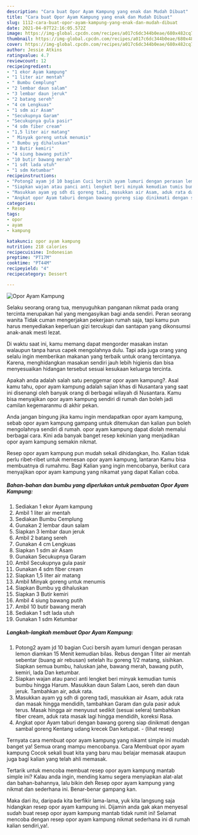```yaml
---
description: "Cara buat Opor Ayam Kampung yang enak dan Mudah Dibuat"
title: "Cara buat Opor Ayam Kampung yang enak dan Mudah Dibuat"
slug: 1112-cara-buat-opor-ayam-kampung-yang-enak-dan-mudah-dibuat
date: 2021-04-07T22:16:05.572Z
image: https://img-global.cpcdn.com/recipes/a017c6dc344b0eae/680x482cq70/opor-ayam-kampung-foto-resep-utama.jpg
thumbnail: https://img-global.cpcdn.com/recipes/a017c6dc344b0eae/680x482cq70/opor-ayam-kampung-foto-resep-utama.jpg
cover: https://img-global.cpcdn.com/recipes/a017c6dc344b0eae/680x482cq70/opor-ayam-kampung-foto-resep-utama.jpg
author: Jessie Atkins
ratingvalue: 4.7
reviewcount: 12
recipeingredient:
- "1 ekor Ayam kampung"
- "1 liter air mentah"
- " Bumbu Cemplung"
- "2 lembar daun salam"
- "3 lembar daun jeruk"
- "2 batang sereh"
- "4 cm Lengkuas"
- "1 sdm air Asam"
- "Secukupnya Garam"
- "Secukupnya gula pasir"
- "4 sdm fiber cream"
- "1,5 liter air matang"
- " Minyak goreng untuk menumis"
- " Bumbu yg dihaluskan"
- "3 Butir kemiri"
- "4 siung bawang putih"
- "10 butir bawang merah"
- "1 sdt lada utuh"
- "1 sdm Ketumbar"
recipeinstructions:
- "Potong2 ayam jd 10 bagian Cuci bersih ayam lumuri dengan perasan lemon diamkan 15 Menit kemudian bilas. Rebus dengan 1 liter air mentah sebentar (buang air rebusan) setelah Itu goreng 1/2 matang, sisihkan. Siapkan semua bumbu, haluskan jahe, bawang merah, bawang putih, kemiri, lada Dan ketumbar."
- "Siapkan wajan atau panci anti lengket beri minyak kemudian tumis bumbu hingga Harum. Masukkan daun Salam Laos, sereh dan daun jeruk. Tambahkan air, aduk rata."
- "Masukkan ayam yg sdh di goreng tadi, masukkan air Asam, aduk rata dan masak hingga mendidih, tambahkan Garam dan gula pasir aduk terus. Masak hingga air menyusut sedikit (sesuai selera) tambahkan fiber cream, aduk rata masak lagi hingga mendidih, koreksi Rasa."
- "Angkat opor Ayam taburi dengan bawang goreng siap dinikmati dengan sambal goreng Kentang udang krecek Dan ketupat.           (lihat resep)"
categories:
- Resep
tags:
- opor
- ayam
- kampung

katakunci: opor ayam kampung 
nutrition: 218 calories
recipecuisine: Indonesian
preptime: "PT17M"
cooktime: "PT44M"
recipeyield: "4"
recipecategory: Dessert

---
```



![Opor Ayam Kampung](https://img-global.cpcdn.com/recipes/a017c6dc344b0eae/680x482cq70/opor-ayam-kampung-foto-resep-utama.jpg)

Selaku seorang orang tua, menyuguhkan panganan nikmat pada orang tercinta merupakan hal yang mengasyikan bagi anda sendiri. Peran seorang  wanita Tidak cuman mengerjakan pekerjaan rumah saja, tapi kamu pun harus menyediakan keperluan gizi tercukupi dan santapan yang dikonsumsi anak-anak mesti lezat.

Di waktu  saat ini, kamu memang dapat mengorder masakan instan walaupun tanpa harus capek mengolahnya dulu. Tapi ada juga orang yang selalu ingin memberikan makanan yang terbaik untuk orang tercintanya. Karena, menghidangkan masakan sendiri jauh lebih higienis dan bisa menyesuaikan hidangan tersebut sesuai kesukaan keluarga tercinta. 



Apakah anda adalah salah satu penggemar opor ayam kampung?. Asal kamu tahu, opor ayam kampung adalah sajian khas di Nusantara yang saat ini disenangi oleh banyak orang di berbagai wilayah di Nusantara. Kamu bisa menyajikan opor ayam kampung sendiri di rumah dan boleh jadi camilan kegemaranmu di akhir pekan.

Anda jangan bingung jika kamu ingin mendapatkan opor ayam kampung, sebab opor ayam kampung gampang untuk ditemukan dan kalian pun boleh mengolahnya sendiri di rumah. opor ayam kampung dapat diolah memalui berbagai cara. Kini ada banyak banget resep kekinian yang menjadikan opor ayam kampung semakin nikmat.

Resep opor ayam kampung pun mudah sekali dihidangkan, lho. Kalian tidak perlu ribet-ribet untuk memesan opor ayam kampung, lantaran Kamu bisa membuatnya di rumahmu. Bagi Kalian yang ingin mencobanya, berikut cara menyajikan opor ayam kampung yang nikamat yang dapat Kalian coba.

<!--inarticleads1-->

##### Bahan-bahan dan bumbu yang diperlukan untuk pembuatan Opor Ayam Kampung:

1. Sediakan 1 ekor Ayam kampung
1. Ambil 1 liter air mentah
1. Sediakan  Bumbu Cemplung
1. Gunakan 2 lembar daun salam
1. Siapkan 3 lembar daun jeruk
1. Ambil 2 batang sereh
1. Gunakan 4 cm Lengkuas
1. Siapkan 1 sdm air Asam
1. Gunakan Secukupnya Garam
1. Ambil Secukupnya gula pasir
1. Gunakan 4 sdm fiber cream
1. Siapkan 1,5 liter air matang
1. Ambil  Minyak goreng untuk menumis
1. Siapkan  Bumbu yg dihaluskan
1. Siapkan 3 Butir kemiri
1. Ambil 4 siung bawang putih
1. Ambil 10 butir bawang merah
1. Sediakan 1 sdt lada utuh
1. Gunakan 1 sdm Ketumbar




<!--inarticleads2-->

##### Langkah-langkah membuat Opor Ayam Kampung:

1. Potong2 ayam jd 10 bagian Cuci bersih ayam lumuri dengan perasan lemon diamkan 15 Menit kemudian bilas. Rebus dengan 1 liter air mentah sebentar (buang air rebusan) setelah Itu goreng 1/2 matang, sisihkan. Siapkan semua bumbu, haluskan jahe, bawang merah, bawang putih, kemiri, lada Dan ketumbar.
1. Siapkan wajan atau panci anti lengket beri minyak kemudian tumis bumbu hingga Harum. Masukkan daun Salam Laos, sereh dan daun jeruk. Tambahkan air, aduk rata.
1. Masukkan ayam yg sdh di goreng tadi, masukkan air Asam, aduk rata dan masak hingga mendidih, tambahkan Garam dan gula pasir aduk terus. Masak hingga air menyusut sedikit (sesuai selera) tambahkan fiber cream, aduk rata masak lagi hingga mendidih, koreksi Rasa.
1. Angkat opor Ayam taburi dengan bawang goreng siap dinikmati dengan sambal goreng Kentang udang krecek Dan ketupat. -           (lihat resep)




Ternyata cara membuat opor ayam kampung yang nikamt simple ini mudah banget ya! Semua orang mampu mencobanya. Cara Membuat opor ayam kampung Cocok sekali buat kita yang baru mau belajar memasak ataupun juga bagi kalian yang telah ahli memasak.

Tertarik untuk mencoba membuat resep opor ayam kampung mantab simple ini? Kalau anda ingin, mending kamu segera menyiapkan alat-alat dan bahan-bahannya, lalu bikin deh Resep opor ayam kampung yang nikmat dan sederhana ini. Benar-benar gampang kan. 

Maka dari itu, daripada kita berfikir lama-lama, yuk kita langsung saja hidangkan resep opor ayam kampung ini. Dijamin anda gak akan menyesal sudah buat resep opor ayam kampung mantab tidak rumit ini! Selamat mencoba dengan resep opor ayam kampung nikmat sederhana ini di rumah kalian sendiri,ya!.

